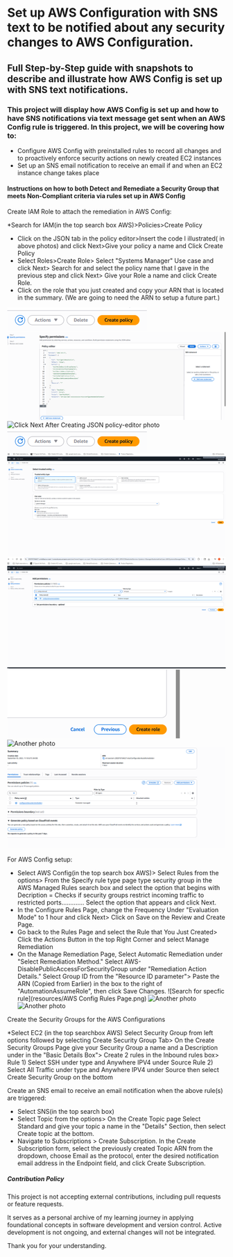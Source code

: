 # Set up AWS Configuration with SNS text to be notified about any security changes to AWS Configuration.

## Full Step-by-Step guide with snapshots to describe and illustrate how AWS Config is set up with SNS text notifications.

### This project will display how AWS Config is set up and how to have SNS notifications via text message get sent when an AWS Config rule is triggered.  In this project, we will be covering how to:
* Configure AWS Config with preinstalled rules to record all changes and to proactively enforce security actions on newly created EC2 instances
* Set up an SNS email notification to receive an email if and when an EC2 instance change takes place
  

#### Instructions on how to both Detect and Remediate a Security Group that meets Non-Compliant criteria via rules set up in AWS Config


Create IAM Role to attach the remediation in AWS Config:

*Search for IAM(in the top search box AWS)>Policies>Create Policy
* Click on the JSON tab in the policy editor>Insert the code I illustrated( in above photos)  and click Next>Give your policy a name and Click Create Policy
* Select Roles>Create Role> Select "Systems Manager" Use case and click Next> Search for and select the policy name that I gave in the previous step and click Next> Give your Role a name and click Create Role.
* Click on the role that you just created and copy your ARN that is located in the summary. (We are going to need the ARN to setup a future part.)

![IAM Create Policy Photo](resources/IAMCreatePolicyphoto.png)
![Writing the JSON Policy.](resources/JSONpolicycodephoto.png)
![Click Next After Creating JSON policy-editor photo](resources/ClickNEXTJSONCREATEPOLICYEDITOR.png)
![Create Policy Final Photo ](resources/IAMCreatePolicyphoto.png)
![Select Use Case Screen for Role.](resources/ROLESSelectUseCaseandNextbuttonphoto.png)
  ![Add permissions for Role](resources/ROLESAddpermissions.png)
  ![Click Create Role Button Photo](resources/ROLECreaterolephoto.png)
  ![Another photo](resources/photo2.png)
  ![Copy the ARN for future use](resources/SelectActualARNphoto.png)

  For AWS Config setup:
* Select AWS Config(in the top search box AWS)> Select Rules from the options> From the Specify rule type page type security group in the AWS Managed Rules search box and select the option that begins with Decription = Checks if security groups restrict incoming traffic to restricted ports............. Select the option that appears and click Next.
*  In the Configure Rules Page, change the Frequency Under "Evaluation Mode" to 1 hour and click Next> Click on Save on the Review and Create Page.
*  Go back to the Rules Page and select the Rule that You Just Created> Click the Actions Button in the top Right Corner and select Manage Remediation
*  On the Manage Remediation Page, Select Automatic Remediation under "Select Remediation Method." Select AWS-DisablePublicAccessForSecurityGroup under "Remediation Action Details." Select Group ID from the "Resource ID parameter"> Paste the ARN (Copied from Earlier) in the box to the right of "AutomationAssumeRole", then click Save Changes.
  ![Search for specfic rule](resources/AWS Config Rules Page.png)
  ![Another photo](resources/photo2.png)
  ![Another photo](resources/photo2.png)

Create the Security Groups for the AWS Configurations

*Select EC2 (in the top searchbox AWS) Select Security Group from left options followed by selecting Create Security Group Tab> On the Create Security Groups Page give your Security Group a name and a Description under  in the "Basic Details Box">  Create 2 rules in the Inbound rules box> Rule 1) Select SSH under type and Anywhere IPV4 under Source  Rule 2) Select All Traffic under type and Anywhere IPV4 under Source then select Create Security Group on the bottom 


Create an SNS email to receive an email notification when the above rule(s) are triggered:

* Select SNS(in the top search box)
* Select Topic from the options> On the Create Topic page Select Standard and give your topic a name in the "Details" Section, then select Create topic at the bottom.
* Navigate to Subscriptions > Create Subscription. In the Create Subscription form, select the previously created Topic ARN from the dropdown, choose Email as the protocol, enter the desired notification email address in the Endpoint field, and click Create Subscription.

##### Contribution Policy

This project is not accepting external contributions, including pull requests or feature requests.

It serves as a personal archive of my learning journey in applying foundational concepts in software development and version control. Active development is not ongoing, and external changes will not be integrated.

Thank you for your understanding.




